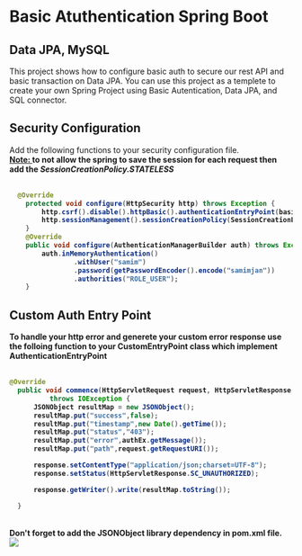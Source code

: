 # Basic Atuthentication Spring Boot
## Data JPA, MySQL
This project shows how to configure basic auth to secure our rest API and basic transaction on Data JPA. You can use this project as a templete to create your own Spring Project using Basic Autentication, Data JPA, and SQL connector.


## Security Configuration
Add the following functions to your security configuration file.
<br/>
<b><u>Note: </u><b> to not allow the spring to save the session for each request then add the <b><i>SessionCreationPolicy.STATELESS</i></b>
  <br/>
  <br/>
```java
  @Override
    protected void configure(HttpSecurity http) throws Exception {
        http.csrf().disable().httpBasic().authenticationEntryPoint(basicAuthEntryPoint).and().authorizeRequests().anyRequest().authenticated();
        http.sessionManagement().sessionCreationPolicy(SessionCreationPolicy.STATELESS);
    }
    @Override
    public void configure(AuthenticationManagerBuilder auth) throws Exception {
        auth.inMemoryAuthentication()
                .withUser("samim")
                .password(getPasswordEncoder().encode("samimjan"))
                .authorities("ROLE_USER");
    }  
```

  ## Custom Auth Entry Point
  To handle your http error and generete your custom error response use the folloing function to your <b>CustomEntryPoint</b> class which implement <b>AuthenticationEntryPoint</b>
  <br/>
  <br/>
  ```java
  @Override
    public void commence(HttpServletRequest request, HttpServletResponse response, AuthenticationException authEx)
            throws IOException {
        JSONObject resultMap = new JSONObject();
        resultMap.put("success",false);
        resultMap.put("timestamp",new Date().getTime());
        resultMap.put("status","403");
        resultMap.put("error",authEx.getMessage());
        resultMap.put("path",request.getRequestURI());

        response.setContentType("application/json;charset=UTF-8");
        response.setStatus(HttpServletResponse.SC_UNAUTHORIZED);

        response.getWriter().write(resultMap.toString());

    }
  ```
  
  <br/>
  Don't forget to add the <b>JSONObject</b> library dependency in <b>pom.xml</b> file.
	<br/>
	<img src = "https://user-images.githubusercontent.com/57979167/152543273-f592cff2-674d-4cd0-8928-b7fc859b4a2f.png"/>

